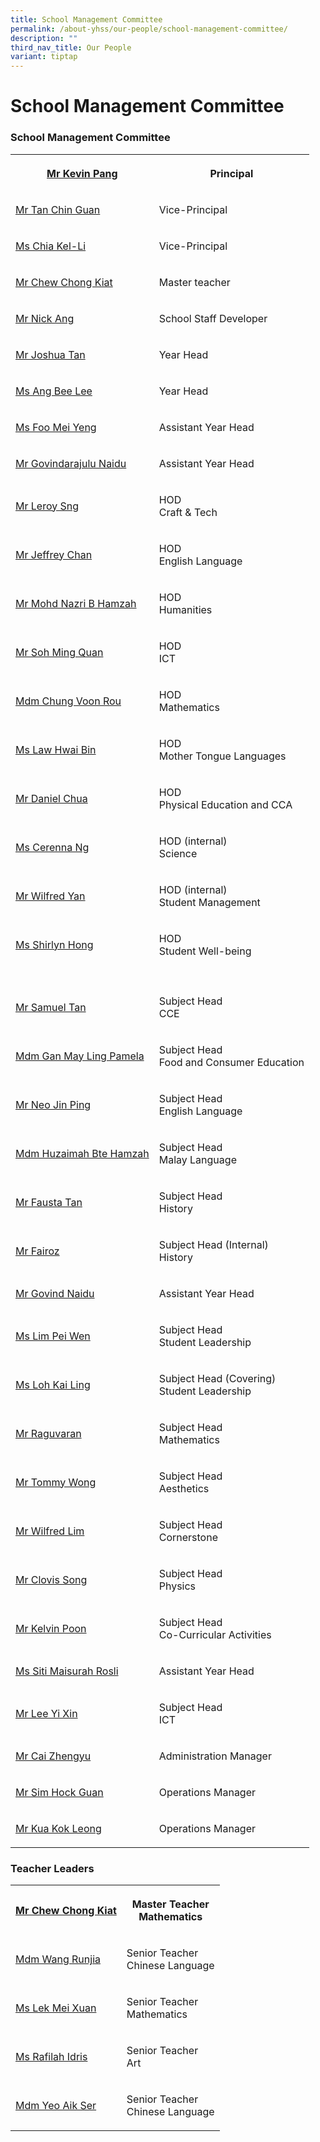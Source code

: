 ```yaml
---
title: School Management Committee
permalink: /about-yhss/our-people/school-management-committee/
description: ""
third_nav_title: Our People
variant: tiptap
---
```

<h1><strong>School Management Committee</strong></h1>
<h3>School Management Committee</h3>
<table style="minWidth: 50px">
<colgroup>
<col>
<col>
</colgroup>
<tbody>
<tr>
<th rowspan="1" colspan="1">
<p><a href="mailto:YUHUA_SS@moe.edu.sg" rel="noopener noreferrer nofollow" target="_blank">Mr Kevin Pang</a>
</p>
</th>
<th rowspan="1" colspan="1">
<p><strong>Principal</strong>
</p>
</th>
</tr>
<tr>
<td rowspan="1" colspan="1">
<p><a href="mailto:YUHUA_SS@moe.edu.sg" rel="noopener noreferrer nofollow" target="_blank">Mr Tan Chin Guan</a>
</p>
</td>
<td rowspan="1" colspan="1">
<p>Vice-Principal</p>
</td>
</tr>
<tr>
<td rowspan="1" colspan="1">
<p><a href="mailto:YUHUA_SS@moe.edu.sg" rel="noopener noreferrer nofollow" target="_blank">Ms Chia Kel-Li</a>
</p>
</td>
<td rowspan="1" colspan="1">
<p>Vice-Principal</p>
</td>
</tr>
<tr>
<td rowspan="1" colspan="1">
<p><a href="chew_chong_kiat@moe.edu.sg" rel="noopener nofollow" target="_blank">Mr Chew Chong Kiat</a>
</p>
</td>
<td rowspan="1" colspan="1">
<p>Master teacher</p>
</td>
</tr>
<tr>
<td rowspan="1" colspan="1">
<p><a href="mailto:ANG_GEOK_LIN@moe.edu.sg" rel="noopener noreferrer nofollow" target="_blank">Mr Nick Ang</a>
</p>
</td>
<td rowspan="1" colspan="1">
<p>School Staff Developer</p>
</td>
</tr>
<tr>
<td rowspan="1" colspan="1">
<p><a href="mailto:TAN_CHEK_HENG@moe.edu.sg" rel="noopener noreferrer nofollow" target="_blank">Mr Joshua Tan</a>
</p>
</td>
<td rowspan="1" colspan="1">
<p>Year Head</p>
</td>
</tr>
<tr>
<td rowspan="1" colspan="1">
<p><a href="mailto:ANG_BEE_LEE@moe.edu.sg" rel="noopener noreferrer nofollow" target="_blank">Ms Ang Bee Lee</a>
</p>
</td>
<td rowspan="1" colspan="1">
<p>Year Head</p>
</td>
</tr>
<tr>
<td rowspan="1" colspan="1">
<p><a href="foo_mei_yeng@moe.edu.sg" rel="noopener nofollow" target="_blank">Ms Foo Mei Yeng</a>
</p>
</td>
<td rowspan="1" colspan="1">
<p>Assistant Year Head</p>
</td>
</tr>
<tr>
<td rowspan="1" colspan="1">
<p><a href="govindarajulu_naidu@moe.edu.sg" rel="noopener nofollow" target="_blank">Mr Govindarajulu Naidu</a>
</p>
</td>
<td rowspan="1" colspan="1">
<p>Assistant Year Head</p>
</td>
</tr>
<tr>
<td rowspan="1" colspan="1">
<p><a href="mailto:SNG_WEE_YOKE@moe.edu.sg" rel="noopener noreferrer nofollow" target="_blank">Mr Leroy Sng</a>
</p>
</td>
<td rowspan="1" colspan="1">
<p>HOD
<br>Craft &amp; Tech</p>
</td>
</tr>
<tr>
<td rowspan="1" colspan="1">
<p><a href="mailto:CHAN_KAH_WAI_JEFFREY@moe.edu.sg" rel="noopener noreferrer nofollow" target="_blank">Mr Jeffrey Chan</a>
</p>
</td>
<td rowspan="1" colspan="1">
<p>HOD
<br>English Language</p>
</td>
</tr>
<tr>
<td rowspan="1" colspan="1">
<p><a href="mailto:MOHAMED_NAZRI_HAMZAH@moe.edu.sg" rel="noopener noreferrer nofollow" target="_blank">Mr Mohd Nazri B Hamzah</a>
</p>
</td>
<td rowspan="1" colspan="1">
<p>HOD
<br>Humanities</p>
</td>
</tr>
<tr>
<td rowspan="1" colspan="1">
<p><a href="mailto:Soh_Ming_Quan@moe.edu.sg" rel="noopener noreferrer nofollow" target="_blank">Mr Soh Ming Quan</a>
</p>
</td>
<td rowspan="1" colspan="1">
<p>HOD
<br>ICT</p>
</td>
</tr>
<tr>
<td rowspan="1" colspan="1">
<p><a href="mailto:CHUNG_VOON_ROU@moe.edu.sg" rel="noopener noreferrer nofollow" target="_blank">Mdm Chung Voon Rou</a>
</p>
</td>
<td rowspan="1" colspan="1">
<p>HOD
<br>Mathematics</p>
</td>
</tr>
<tr>
<td rowspan="1" colspan="1">
<p><a href="mailto:LAW_HWAI_BIN@moe.edu.sg" rel="noopener noreferrer nofollow" target="_blank">Ms Law Hwai Bin</a>
</p>
</td>
<td rowspan="1" colspan="1">
<p>HOD
<br>Mother Tongue Languages</p>
</td>
</tr>
<tr>
<td rowspan="1" colspan="1">
<p><a href="mailto:DANIEL_CHUA@moe.edu.sg" rel="noopener noreferrer nofollow" target="_blank">Mr Daniel Chua</a>
</p>
</td>
<td rowspan="1" colspan="1">
<p>HOD
<br>Physical Education and CCA</p>
</td>
</tr>
<tr>
<td rowspan="1" colspan="1">
<p><a href="mailto:NG_YIH_LIN_CERENNA@moe.edu.sg" rel="noopener noreferrer nofollow" target="_blank">Ms Cerenna Ng</a>
</p>
</td>
<td rowspan="1" colspan="1">
<p>HOD (internal)
<br>Science</p>
</td>
</tr>
<tr>
<td rowspan="1" colspan="1">
<p><a href="mailto:wilfred_yan@moe.edu.sg" rel="noopener noreferrer nofollow" target="_blank">Mr Wilfred Yan</a>
</p>
</td>
<td rowspan="1" colspan="1">
<p>HOD (internal)
<br>Student Management</p>
</td>
</tr>
<tr>
<td rowspan="1" colspan="1">
<p><a href="mailto:HONG_WEI_LI@moe.edu.sg" rel="noopener noreferrer nofollow" target="_blank">Ms Shirlyn Hong</a>
</p>
</td>
<td rowspan="1" colspan="1">
<p>HOD
<br>Student Well-being</p>
</td>
</tr>
<tr>
<td rowspan="1" colspan="1">
<p></p>
</td>
<td rowspan="1" colspan="1">
<p></p>
</td>
</tr>
<tr>
<td rowspan="1" colspan="1">
<p><a href="mailto:TAN_SHENG_YAN_SAMUEL@moe.edu.sg" rel="noopener noreferrer nofollow" target="_blank">Mr Samuel Tan</a>
</p>
</td>
<td rowspan="1" colspan="1">
<p>Subject Head
<br>CCE</p>
</td>
</tr>
<tr>
<td rowspan="1" colspan="1">
<p><a href="mailto:GAN_MAY_LING_PAMELA@moe.edu.sg" rel="noopener noreferrer nofollow" target="_blank">Mdm Gan May Ling Pamela</a>
</p>
</td>
<td rowspan="1" colspan="1">
<p>Subject Head
<br>Food and Consumer Education</p>
</td>
</tr>
<tr>
<td rowspan="1" colspan="1">
<p><a href="mailto:NEO_JIN_PING@moe.edu.sg" rel="noopener noreferrer nofollow" target="_blank">Mr Neo Jin Ping</a>
</p>
</td>
<td rowspan="1" colspan="1">
<p>Subject Head
<br>English Language</p>
</td>
</tr>
<tr>
<td rowspan="1" colspan="1">
<p><a href="mailto:HUZAIMAH_HAMZAH@moe.edu.sg" rel="noopener noreferrer nofollow" target="_blank">Mdm Huzaimah Bte Hamzah</a>
</p>
</td>
<td rowspan="1" colspan="1">
<p>Subject Head
<br>Malay Language</p>
</td>
</tr>
<tr>
<td rowspan="1" colspan="1">
<p><a href="mailto:TAN_YU_MENG_FAUSTA@moe.edu.sg" rel="noopener noreferrer nofollow" target="_blank">Mr Fausta Tan</a>
</p>
</td>
<td rowspan="1" colspan="1">
<p>Subject Head
<br>History</p>
</td>
</tr>
<tr>
<td rowspan="1" colspan="1">
<p><a href="mailto:muhamad_fairoz@moe.edu.sg" rel="noopener noreferrer nofollow" target="_blank">Mr Fairoz</a>
</p>
</td>
<td rowspan="1" colspan="1">
<p>Subject Head (Internal)
<br>History</p>
</td>
</tr>
<tr>
<td rowspan="1" colspan="1">
<p><a href="mailto:GOVINDARAJULU_NAIDU@moe.edu.sg" rel="noopener noreferrer nofollow" target="_blank">Mr Govind Naidu</a>
</p>
</td>
<td rowspan="1" colspan="1">
<p>Assistant Year Head</p>
</td>
</tr>
<tr>
<td rowspan="1" colspan="1">
<p><a href="mailto:lim_pei_wen_c@moe.edu.sg" rel="noopener noreferrer nofollow" target="_blank">Ms Lim Pei Wen</a>
</p>
</td>
<td rowspan="1" colspan="1">
<p>Subject Head
<br>Student Leadership</p>
</td>
</tr>
<tr>
<td rowspan="1" colspan="1">
<p><a href="mailto:LOH_KAI_LING@moe.edu.sg" rel="noopener noreferrer nofollow" target="_blank">Ms Loh Kai Ling</a>
</p>
</td>
<td rowspan="1" colspan="1">
<p>Subject Head (Covering)
<br>Student Leadership</p>
</td>
</tr>
<tr>
<td rowspan="1" colspan="1">
<p><a href="mailto:RAGUVARAN_RAJANDERAN@moe.edu.sg" rel="noopener noreferrer nofollow" target="_blank">Mr Raguvaran</a>
</p>
</td>
<td rowspan="1" colspan="1">
<p>Subject Head
<br>Mathematics</p>
</td>
</tr>
<tr>
<td rowspan="1" colspan="1">
<p><a href="mailto:yong_ping_tommy_wong@moe.edu.sg" rel="noopener noreferrer nofollow" target="_blank">Mr Tommy Wong</a>
</p>
</td>
<td rowspan="1" colspan="1">
<p>Subject Head
<br>Aesthetics</p>
</td>
</tr>
<tr>
<td rowspan="1" colspan="1">
<p><a href="mailto:LIM_PENG_LIM_WILFRED@moe.edu.sg" rel="noopener noreferrer nofollow" target="_blank">Mr Wilfred Lim</a>
</p>
</td>
<td rowspan="1" colspan="1">
<p>Subject Head
<br>Cornerstone</p>
</td>
</tr>
<tr>
<td rowspan="1" colspan="1">
<p><a href="mailto:SONG_SHENG_YANG_CLOVIS@moe.edu.sg" rel="noopener noreferrer nofollow" target="_blank">Mr Clovis Song</a>
</p>
</td>
<td rowspan="1" colspan="1">
<p>Subject Head
<br>Physics</p>
</td>
</tr>
<tr>
<td rowspan="1" colspan="1">
<p><a href="mailto:mailto:kelvin_poon_weng_hong@schools.gov.sg" rel="noopener noreferrer nofollow" target="_blank">Mr Kelvin Poon</a>
</p>
</td>
<td rowspan="1" colspan="1">
<p>Subject Head
<br>Co-Curricular Activities</p>
</td>
</tr>
<tr>
<td rowspan="1" colspan="1">
<p><a href="mailto:SITI_MAISURAH_ROSLI@moe.edu.sg" rel="noopener noreferrer nofollow" target="_blank">Ms Siti Maisurah Rosli</a>
</p>
</td>
<td rowspan="1" colspan="1">
<p>Assistant Year Head</p>
</td>
</tr>
<tr>
<td rowspan="1" colspan="1">
<p><a href="mailto:yi_xin_lee@moe.edu.sg" rel="noopener noreferrer nofollow" target="_blank">Mr Lee Yi Xin</a>
</p>
</td>
<td rowspan="1" colspan="1">
<p>Subject Head
<br>ICT</p>
</td>
</tr>
<tr>
<td rowspan="1" colspan="1">
<p><a href="mailto:cai_zhengyu@moe.edu.sg" rel="noopener noreferrer nofollow" target="_blank">Mr Cai Zhengyu</a>
</p>
</td>
<td rowspan="1" colspan="1">
<p>Administration Manager</p>
</td>
</tr>
<tr>
<td rowspan="1" colspan="1">
<p><a href="mailto:sim_hock_guan@moe.edu.sg" rel="noopener noreferrer nofollow" target="_blank">Mr Sim Hock Guan</a>
</p>
</td>
<td rowspan="1" colspan="1">
<p>Operations Manager</p>
</td>
</tr>
<tr>
<td rowspan="1" colspan="1">
<p><a href="mailto:kua_kok_leong_a@moe.edu.sg" rel="noopener noreferrer nofollow" target="_blank">Mr Kua Kok Leong</a>
</p>
</td>
<td rowspan="1" colspan="1">
<p>Operations Manager</p>
</td>
</tr>
</tbody>
</table>
<h3>Teacher Leaders</h3>
<table style="minWidth: 50px">
<colgroup>
<col>
<col>
</colgroup>
<tbody>
<tr>
<th rowspan="1" colspan="1">
<p><strong><a href="mailto:CHEW_CHONG_KIAT@moe.edu.sg" rel="noopener noreferrer nofollow" target="_blank">Mr Chew Chong Kiat</a></strong>
</p>
</th>
<th rowspan="1" colspan="1">
<p>Master Teacher
<br>Mathematics</p>
</th>
</tr>
<tr>
<td rowspan="1" colspan="1">
<p><a href="mailto:WANG_RUNJIA@moe.edu.sg" rel="noopener noreferrer nofollow" target="_blank">Mdm Wang Runjia</a>
</p>
</td>
<td rowspan="1" colspan="1">
<p>Senior Teacher
<br>Chinese Language</p>
</td>
</tr>
<tr>
<td rowspan="1" colspan="1">
<p><a href="mailto:LEK_MEI_XUAN@moe.edu.sg" rel="noopener noreferrer nofollow" target="_blank">Ms Lek Mei Xuan</a>
</p>
</td>
<td rowspan="1" colspan="1">
<p>Senior Teacher
<br>Mathematics</p>
</td>
</tr>
<tr>
<td rowspan="1" colspan="1">
<p><a href="mailto:RAFILAH_IDRIS@moe.edu.sg" rel="noopener noreferrer nofollow" target="_blank">Ms Rafilah Idris</a>
</p>
</td>
<td rowspan="1" colspan="1">
<p>Senior Teacher
<br>Art</p>
</td>
</tr>
<tr>
<td rowspan="1" colspan="1">
<p><a href="mailto:YEO_AIK_SER@moe.edu.sg" rel="noopener noreferrer nofollow" target="_blank">Mdm Yeo Aik Ser</a>
</p>
</td>
<td rowspan="1" colspan="1">
<p>Senior Teacher
<br>Chinese Language</p>
</td>
</tr>
</tbody>
</table>
<p></p>